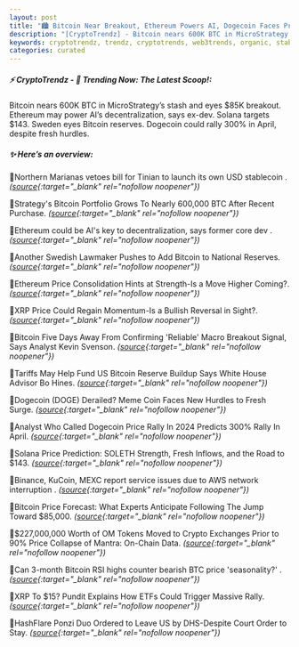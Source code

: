 ```yaml
---
layout: post
title: "🏙️ Bitcoin Near Breakout, Ethereum Powers AI, Dogecoin Faces Pressure"
description: "[CryptoTrendz] - Bitcoin nears 600K BTC in MicroStrategy’s stash and eyes $85K breakout. Ethereum may power AI’s decentralization, says ex-dev. Solana targets $143. Sweden eyes Bitcoin reserves. Dogecoin could rally 300% in April, despite fresh hurdles."
keywords: cryptotrendz, trendz, cryptotrends, web3trends, organic, stablecoin, network, Analyst, Crypto, market, Dogecoin, Bitcoin, BTC
categories: curated
---
```


##### ⚡ CryptoTrendz - 📌 *Trending Now: The Latest Scoop!:*

Bitcoin nears 600K BTC in MicroStrategy’s stash and eyes $85K breakout. Ethereum may power AI’s decentralization, says ex-dev. Solana targets $143. Sweden eyes Bitcoin reserves. Dogecoin could rally 300% in April, despite fresh hurdles.

##### ✨ *Here’s an overview:*


🔹Northern Marianas vetoes bill for Tinian to launch its own USD stablecoin . *([source](https://s.avyag.com/vnsl){:target="_blank" rel="nofollow noopener"})*

🔹Strategy's Bitcoin Portfolio Grows To Nearly 600,000 BTC After Recent Purchase. *([source](https://s.avyag.com/6y1c){:target="_blank" rel="nofollow noopener"})*

🔹Ethereum could be AI's key to decentralization, says former core dev . *([source](https://s.avyag.com/57rq){:target="_blank" rel="nofollow noopener"})*

🔹Another Swedish Lawmaker Pushes to Add Bitcoin to National Reserves. *([source](https://s.avyag.com/p2f9){:target="_blank" rel="nofollow noopener"})*

🔹Ethereum Price Consolidation Hints at Strength-Is a Move Higher Coming?. *([source](https://s.avyag.com/oyxv){:target="_blank" rel="nofollow noopener"})*

🔹XRP Price Could Regain Momentum-Is a Bullish Reversal in Sight?. *([source](https://s.avyag.com/lwx5){:target="_blank" rel="nofollow noopener"})*

🔹Bitcoin Five Days Away From Confirming 'Reliable' Macro Breakout Signal, Says Analyst Kevin Svenson. *([source](https://s.avyag.com/ffkd){:target="_blank" rel="nofollow noopener"})*

🔹Tariffs May Help Fund US Bitcoin Reserve Buildup Says White House Advisor Bo Hines. *([source](https://s.avyag.com/p6h1){:target="_blank" rel="nofollow noopener"})*

🔹Dogecoin (DOGE) Derailed? Meme Coin Faces New Hurdles to Fresh Surge. *([source](https://s.avyag.com/wkxz){:target="_blank" rel="nofollow noopener"})*

🔹Analyst Who Called Dogecoin Price Rally In 2024 Predicts 300% Rally In April. *([source](https://s.avyag.com/tdo3){:target="_blank" rel="nofollow noopener"})*

🔹Solana Price Prediction: SOLETH Strength, Fresh Inflows, and the Road to $143. *([source](https://s.avyag.com/wwzh){:target="_blank" rel="nofollow noopener"})*

🔹Binance, KuCoin, MEXC report service issues due to AWS network interruption . *([source](https://s.avyag.com/641r){:target="_blank" rel="nofollow noopener"})*

🔹Bitcoin Price Forecast: What Experts Anticipate Following The Jump Toward $85,000. *([source](https://s.avyag.com/l5v5){:target="_blank" rel="nofollow noopener"})*

🔹$227,000,000 Worth of OM Tokens Moved to Crypto Exchanges Prior to 90% Price Collapse of Mantra: On-Chain Data. *([source](https://s.avyag.com/8wga){:target="_blank" rel="nofollow noopener"})*

🔹Can 3-month Bitcoin RSI highs counter bearish BTC price 'seasonality?' . *([source](https://s.avyag.com/t1zf){:target="_blank" rel="nofollow noopener"})*

🔹XRP To $15? Pundit Explains How ETFs Could Trigger Massive Rally. *([source](https://s.avyag.com/6gkn){:target="_blank" rel="nofollow noopener"})*

🔹HashFlare Ponzi Duo Ordered to Leave US by DHS-Despite Court Order to Stay. *([source](https://s.avyag.com/1878){:target="_blank" rel="nofollow noopener"})*
